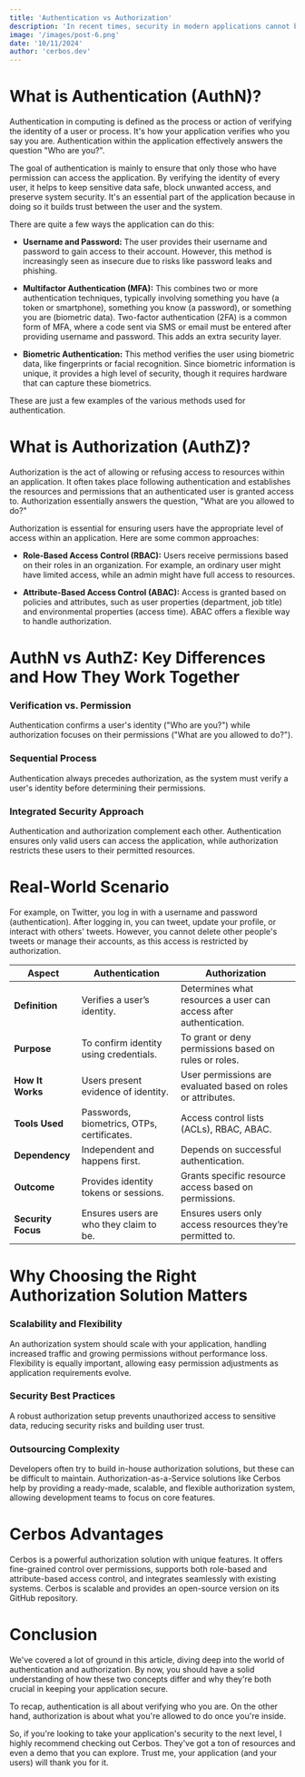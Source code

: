 ```yaml
---
title: 'Authentication vs Authorization'
description: 'In recent times, security in modern applications cannot be overemphasized. It is extremely important to ensure our applications have proper security measures to prevent sensitive data from getting into the wrong hands...'
image: '/images/post-6.png'
date: '10/11/2024'
author: 'cerbos.dev'
---
```


# What is Authentication (AuthN)?

Authentication in computing is defined as the process or action of verifying the identity of a user or process. It's how your application verifies who you say you are. Authentication within the application effectively answers the question "Who are you?".

The goal of authentication is mainly to ensure that only those who have permission can access the application. By verifying the identity of every user, it helps to keep sensitive data safe, block unwanted access, and preserve system security. It's an essential part of the application because in doing so it builds trust between the user and the system.

There are quite a few ways the application can do this:

- **Username and Password:** The user provides their username and password to gain access to their account. However, this method is increasingly seen as insecure due to risks like password leaks and phishing.
  
- **Multifactor Authentication (MFA):** This combines two or more authentication techniques, typically involving something you have (a token or smartphone), something you know (a password), or something you are (biometric data). Two-factor authentication (2FA) is a common form of MFA, where a code sent via SMS or email must be entered after providing username and password. This adds an extra security layer.

- **Biometric Authentication:** This method verifies the user using biometric data, like fingerprints or facial recognition. Since biometric information is unique, it provides a high level of security, though it requires hardware that can capture these biometrics.

These are just a few examples of the various methods used for authentication.

# What is Authorization (AuthZ)?

Authorization is the act of allowing or refusing access to resources within an application. It often takes place following authentication and establishes the resources and permissions that an authenticated user is granted access to. Authorization essentially answers the question, "What are you allowed to do?"

Authorization is essential for ensuring users have the appropriate level of access within an application. Here are some common approaches:

- **Role-Based Access Control (RBAC):** Users receive permissions based on their roles in an organization. For example, an ordinary user might have limited access, while an admin might have full access to resources.

- **Attribute-Based Access Control (ABAC):** Access is granted based on policies and attributes, such as user properties (department, job title) and environmental properties (access time). ABAC offers a flexible way to handle authorization.

# AuthN vs AuthZ: Key Differences and How They Work Together

### Verification vs. Permission
Authentication confirms a user's identity ("Who are you?") while authorization focuses on their permissions ("What are you allowed to do?").

### Sequential Process
Authentication always precedes authorization, as the system must verify a user's identity before determining their permissions.

### Integrated Security Approach
Authentication and authorization complement each other. Authentication ensures only valid users can access the application, while authorization restricts these users to their permitted resources.

# Real-World Scenario

For example, on Twitter, you log in with a username and password (authentication). After logging in, you can tweet, update your profile, or interact with others' tweets. However, you cannot delete other people's tweets or manage their accounts, as this access is restricted by authorization.

| Aspect               | Authentication                                      | Authorization                                                                                   |
|----------------------|-----------------------------------------------------|-------------------------------------------------------------------------------------------------|
| **Definition**       | Verifies a user’s identity.                         | Determines what resources a user can access after authentication.                              |
| **Purpose**          | To confirm identity using credentials.              | To grant or deny permissions based on rules or roles.                                          |
| **How It Works**     | Users present evidence of identity.                 | User permissions are evaluated based on roles or attributes.                                   |
| **Tools Used**       | Passwords, biometrics, OTPs, certificates.          | Access control lists (ACLs), RBAC, ABAC.                                                       |
| **Dependency**       | Independent and happens first.                      | Depends on successful authentication.                                                          |
| **Outcome**          | Provides identity tokens or sessions.               | Grants specific resource access based on permissions.                                          |
| **Security Focus**   | Ensures users are who they claim to be.             | Ensures users only access resources they’re permitted to.                                      |

# Why Choosing the Right Authorization Solution Matters

### Scalability and Flexibility
An authorization system should scale with your application, handling increased traffic and growing permissions without performance loss. Flexibility is equally important, allowing easy permission adjustments as application requirements evolve.

### Security Best Practices
A robust authorization setup prevents unauthorized access to sensitive data, reducing security risks and building user trust.

### Outsourcing Complexity
Developers often try to build in-house authorization solutions, but these can be difficult to maintain. Authorization-as-a-Service solutions like Cerbos help by providing a ready-made, scalable, and flexible authorization system, allowing development teams to focus on core features.

# Cerbos Advantages

Cerbos is a powerful authorization solution with unique features. It offers fine-grained control over permissions, supports both role-based and attribute-based access control, and integrates seamlessly with existing systems. Cerbos is scalable and provides an open-source version on its GitHub repository.

# Conclusion

We've covered a lot of ground in this article, diving deep into the world of authentication and authorization. By now, you should have a solid understanding of how these two concepts differ and why they're both crucial in keeping your application secure.

To recap, authentication is all about verifying who you are. On the other hand, authorization is about what you're allowed to do once you're inside.

So, if you're looking to take your application's security to the next level, I highly recommend checking out Cerbos. They've got a ton of resources and even a demo that you can explore. Trust me, your application (and your users) will thank you for it.
